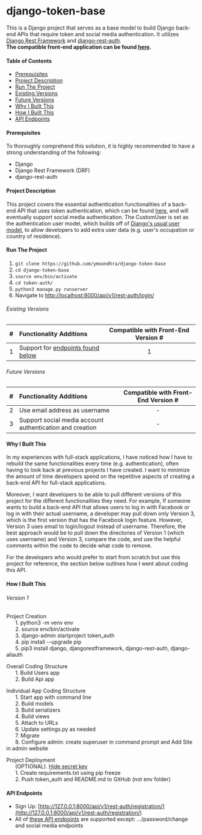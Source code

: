 # django-token-base
This is a Django project that serves as a base model to build Django back-end APIs that require token and social media authentication. It utilizes [Django Rest Framework](https://www.django-rest-framework.org/) and [django-rest-auth](https://github.com/Tivix/django-rest-auth).   
**The compatible front-end application can be found [here](https://github.com/ymoondhra/tokenAuthFront).** 

#### Table of Contents ####
  * [Prerequisites](#Prerequisites)
  * [Project Description](#Project-Description)
  * [Run The Project](#Run-The-Project)
  * [Existing Versions](#Existing-Versions)
  * [Future Versions](#Future-Versions)
  * [Why I Built This](#Why-I-Built-This)
  * [How I Built This](#How-I-Built-This)
  * [API Endpoints](#API-Endpoints)    

#### Prerequisites ####
To thoroughly comprehend this solution, it is highly recommended to have a strong understanding of the following:
  * Django
  * Django Rest Framework (DRF)
  * django-rest-auth    

#### Project Description ####
This project covers the essential authentication functionalities of a back-end API that uses token authentication, which can be found [here](https://django-rest-auth.readthedocs.io/en/latest/api_endpoints.html),
and will eventually support social media authentication. The CustomUser is set as the authentication user model, which builds off of [Django's usual user model](https://docs.djangoproject.com/en/2.2/ref/contrib/auth/), 
to allow developers to add extra user data (e.g. user's occupation or country of residence).        

#### Run The Project ####
1. `git clone https://github.com/ymoondhra/django-token-base`
2. `cd django-token-base`
3. `source env/bin/activate`
4. `cd token-auth/`
5. `python3 manage.py runserver`
6. Navigate to [http://localhost:8000/api/v1/rest-auth/login/](http://localhost:8000/api/v1/rest-auth/login/)    

###### Existing Versions ######
|  #  | Functionality Additions | Compatible with Front-End Version # |  
|:---:| :---------------------- | :---------------------------------: |  
|  1  | Support for [endpoints found below](#API-Endpoints) |    1    | 

###### Future Versions ######
|  #  | Functionality Additions | Compatible with Front-End Version # |  
|:---:| :---------------------- | :---------------------------------: |  
|  2  | Use email address as username |            -                  |
|  3  | Support social media account authentication and creation | -  | 

#### Why I Built This ####
In my experiences with full-stack applications, I have noticed how I have to rebuild the same functionalities every time (e.g. authentication), often having to look back at previous projects I have created. I want to minimize the amount of time developers spend on the repetitive aspects of creating a back-end API for full-stack applications.     

Moreover, I want developers to be able to pull different versions of this project for the different functionalities they need. For example,
If someone wants to build a back-end API that allows users to log in with Facebook or log in with their actual username, a developer
may pull down only Version 3, which is the first version that has the Facebook login feature. 
However, Version 3 uses email to login/logout instead of username. Therefore, the best approach would be to pull down 
the directories of Version 1 (which uses username) and Version 3, compare the code, and use the helpful comments within the code
to decide what code to remove.

For the developers who would prefer to start from scratch but use this project for reference, the section below outlines how I went about coding this API.

#### How I Built This ####

###### Version 1 ######
Project Creation  
&nbsp;&nbsp;&nbsp;&nbsp;&nbsp;&nbsp;1. python3 -m venv env  
&nbsp;&nbsp;&nbsp;&nbsp;&nbsp;&nbsp;2. source env/bin/activate  
&nbsp;&nbsp;&nbsp;&nbsp;&nbsp;&nbsp;3. django-admin startproject token_auth  
&nbsp;&nbsp;&nbsp;&nbsp;&nbsp;&nbsp;4. pip install --upgrade pip  
&nbsp;&nbsp;&nbsp;&nbsp;&nbsp;&nbsp;5. pip3 install django, djangorestframework, django-rest-auth, django-allauth  

Overall Coding Structure  
&nbsp;&nbsp;&nbsp;&nbsp;&nbsp;&nbsp;1. Build Users app  
&nbsp;&nbsp;&nbsp;&nbsp;&nbsp;&nbsp;2. Build Api app  

Individual App Coding Structure  
&nbsp;&nbsp;&nbsp;&nbsp;&nbsp;&nbsp;1. Start app with command line  
&nbsp;&nbsp;&nbsp;&nbsp;&nbsp;&nbsp;2. Build models  
&nbsp;&nbsp;&nbsp;&nbsp;&nbsp;&nbsp;3. Build serializers  
&nbsp;&nbsp;&nbsp;&nbsp;&nbsp;&nbsp;4. Build views  
&nbsp;&nbsp;&nbsp;&nbsp;&nbsp;&nbsp;5. Attach to URLs  
&nbsp;&nbsp;&nbsp;&nbsp;&nbsp;&nbsp;6. Update settings.py as needed  
&nbsp;&nbsp;&nbsp;&nbsp;&nbsp;&nbsp;7. Migrate  
&nbsp;&nbsp;&nbsp;&nbsp;&nbsp;&nbsp;8. Configure admin: create superuser in command prompt and Add Site in admin website

Project Deployment  
&nbsp;&nbsp;&nbsp;&nbsp;&nbsp;&nbsp;(OPTIONAL). [Hide secret key](https://stackoverflow.com/questions/4906977/how-to-access-environment-variable-values)  
&nbsp;&nbsp;&nbsp;&nbsp;&nbsp;&nbsp;1. Create requirements.txt using pip freeze    
&nbsp;&nbsp;&nbsp;&nbsp;&nbsp;&nbsp;2. Push token_auth and README.md to GitHub (not env folder)


#### API Endpoints ####
  * Sign Up: [http://127.0.0.1:8000/api/v1/rest-auth/registration/](http://127.0.0.1:8000/api/v1/rest-auth/registration/)
  * All of [these API endpoints](https://django-rest-auth.readthedocs.io/en/latest/api_endpoints.html) are supported except: .../password/change and social media endpoints

